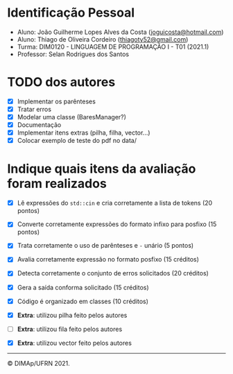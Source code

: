 ﻿# Identificação Pessoal

- Aluno: João Guilherme Lopes Alves da Costa (joguicosta@hotmail.com)
- Aluno: Thiago de Oliveira Cordeiro (thiagoty52@gmail.com)
- Turma: DIM0120 - LINGUAGEM DE PROGRAMAÇÃO I - T01 (2021.1)
- Professor: Selan Rodrigues dos Santos

# TODO dos autores

- [X] Implementar os parênteses
- [X] Tratar erros
- [X] Modelar uma classe (BaresManager?)
- [X] Documentação
- [X] Implementar itens extras (pilha, filha, vector...)
- [X] Colocar exemplo de teste do pdf no data/

# Indique quais itens da avaliação foram realizados

- [X] Lê expressões do `std::cin` e cria corretamente a lista de tokens (20 pontos)
- [X] Converte corretamente expressões do formato infixo para posfixo (15 pontos)
- [X] Trata corretamente o uso de parênteses e `-` unário (5 pontos)
- [X] Avalia corretamente expressão no formato posfixo (15 créditos)
- [X] Detecta corretamente o conjunto de erros solicitados (20 créditos)
- [X] Gera a saída conforma solicitado (15 créditos)
- [X] Código é organizado em classes (10 créditos)

- [X] **Extra**: utilizou pilha feito pelos autores
- [ ] **Extra**: utilizou fila feito pelos autores
- [X] **Extra**: utilizou vector feito pelos autores

--------
&copy; DIMAp/UFRN 2021.
